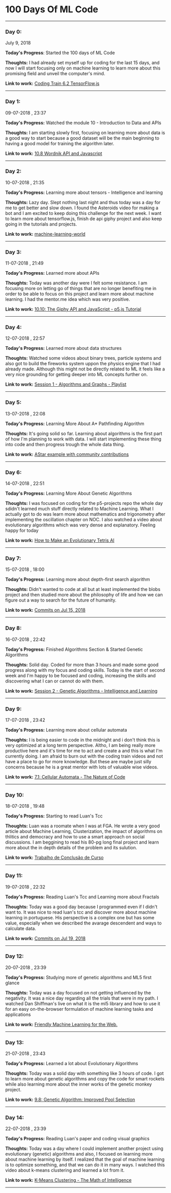 # 100 Days Of ML Code

***

### Day 0:
July 9, 2018

**Today's Progress**: Started the 100 days of ML Code

**Thoughts:** I had already set myself up for coding for the last 15 days, and now I will start focusing only on machine learning to learn more about this promising field and unveil the computer's mind.

  **Link to work:** [Coding Train 6.2 TensorFlow.js](https://www.youtube.com/watch?v=D-XzAeVvMkg)

***
### Day 1:
09-07-2018 , 23:37

**Today's Progress:** Watched the module 10 - Introduction to Data and APIs

**Thoughts:** I am starting slowly first, focusing on learning more about data is a good way to start because a good dataset will be the main beginning to having a good model for training the algorithm later.

**Link to work:** [10.8 Wordnik API and Javascript](https://www.youtube.com/watch?v=YsgdUaOrFnQ&index=8&list=PLRqwX-V7Uu6a-SQiI4RtIwuOrLJGnel0r)


***
### Day 2:
10-07-2018 , 21:35

**Today's Progress:** Learning more about tensors - Intelligence and learning

**Thoughts:** Lazy day. Slept nothing last night and thus today was a day for me to get better and slow down. I found the Asteroids video for making a bot and I am excited to keep doing this challenge for the next week. I want to learn more about tensorflow.js, finish de api giphy project and also keep going in the tutorials and projects.

**Link to work:** [machine-learning-world](https://medium.com/machine-learning-world)


***
### Day 3:
11-07-2018 , 21:49

**Today's Progress:** Learned more about APIs

**Thoughts:** Today was another day were I felt some resistance. I am focusing more on letting go of things that are no longer benefiting me in order to be able to focus on this project and learn more about machine learning. I had the mentor.me idea which was very positive.

**Link to work:** [10.10: The Giphy API and JavaScript - p5.js Tutorial](https://www.youtube.com/watch?v=mj8_w11MvH8&list=PLRqwX-V7Uu6a-SQiI4RtIwuOrLJGnel0r&index=10)


***
### Day 4:
12-07-2018 , 22:57 

**Today's Progress:** Learned more about data structures

**Thoughts:** Watched some videos about binary trees, particle systems and also got to build the fireworks system uppon the physics engine that I had already made. Although this might not be directly related to ML it feels like a very nice grounding for getting deeper into ML concepts further on.

**Link to work:** [Session 1 - Algorithms and Graphs - Playlist](https://www.youtube.com/playlist?list=PLRqwX-V7Uu6bePNiZLnglXUp2LXIjlCdb)


***
### Day 5:
13-07-2018 , 22:08 

**Today's Progress:** Learning More About A* Pathfinding Algorithm

**Thoughts:** It's going solid so far. Learning about algorithms is the first part of how I'm planning to work with data. I will start implementing these thing into code and then progress trough the whole data thing.

**Link to work:** [AStar example with community contributions](https://github.com/CodingTrain/AStar)


***
### Day 6:
14-07-2018 , 22:51 

**Today's Progress:** Learning More About Genetic Algorithms

**Thoughts:** I was focused on coding for the p5-projects repo the whole day sdidn't learned much stuff directly related to Machine Learning. What I actually got to do was learn more about mathematics and trigonometry after implementing the oscillation chapter on NOC. I also watched a video about evolutionary algorithms which was very dense and explanatory. Feeling happy for today

**Link to work:** [How to Make an Evolutionary Tetris AI](https://www.youtube.com/watch?v=xLHCMMGuN0Q)


***
### Day 7:
15-07-2018 , 18:00 

**Today's Progress:** Learning more about depth-first search algorithm

**Thoughts:** Didn't wanted to code at all but at least implemented the blobs project and then studied more about the philosophy of life and how we can figure out a way to search for the future of humanity.

**Link to work:** [Commits on Jul 15, 2018](https://github.com/fernand0aguilar/p5-projects/commits?author=fernand0aguilar&since=2018-07-15T03:00:00Z&until=2018-07-16T03:00:00Z)


***
### Day 8:
16-07-2018 , 22:42 

**Today's Progress:** Finished Algorithms Section & Started Genetic Algorithms

**Thoughts:** Solid day. Coded for more than 3 hours and made some good progress along with my focus and coding skills. Today is the start of second week and I'm happy to be focused and coding, increasing the skills and discovering what I can or cannot do with them.

**Link to work:** [Session 2 - Genetic Algorithms - Intelligence and Learning](https://www.youtube.com/playlist?list=PLRqwX-V7Uu6bw4n02JP28QDuUdNi3EXxJ)


***
### Day 9:
17-07-2018 , 23:42 

**Today's Progress:** Learning more about cellular automata

**Thoughts:** I is being easier to code in the midnight and i don't think this is very optimized at a long term perspective. Altho, I am being really more productive here and it's time for me to act and create a and this is what I'm currently doing. I am afraid to burn out with the coding train videos and not have a place to go for more knowledge. But these are maybe just silly concerns because he is a great mentor with lots of valuable wise videos.

**Link to work:** [7.1: Cellular Automata - The Nature of Code](https://www.youtube.com/watch?v=DKGodqDs9sA&list=PLRqwX-V7Uu6YrWXvEQFOGbCt6cX83Xunm)


***
### Day 10:
18-07-2018 , 19:48 

**Today's Progress:** Starting to read Luan's Tcc

**Thoughts:** Luan was a roomate when I was at FGA. He wrote a very good article about Machine Learning, Clusterization, the impact of algorithms on thlitics and democracy and how to use a smart approach on social discussions. I am beggining to read his 80-pg long final project and learn more about the in depth details of the problem and its sulution.

**Link to work:** [Trabalho de Conclusão de Curso](https://github.com/luanguimaraesla/tcc)


***
### Day 11:
19-07-2018 , 22:32 

**Today's Progress:** Reading Luan's Tcc and Learning more about Fractals

**Thoughts:** Today was a good day because I programmed even if I didn't want to. It was nice to read luan's tcc and discover more about machine learning in portuguese. His perspective is a complex one but has some value, especially when we described the avarage descendent and ways to calculate data.

**Link to work:** [ Commits on Jul 19, 2018](https://github.com/fernand0aguilar/p5-projects/commits?author=fernand0aguilar&since=2018-07-19T03:00:00Z&until=2018-07-20T03:00:00Z)


***
### Day 12:
20-07-2018 , 23:39 

**Today's Progress:** Studying more of genetic algorithms and ML5 first glance

**Thoughts:** Today was a day focused on not getting influenced by the negativity. It was a nice day regarding all the trials that were in my path. I watched Dan Shiffman's live on what it is the ml5 library and how to use it for an easy on-the-browser formulation of machine learning tasks and applications

**Link to work:** [Friendly Machine Learning for the Web.](https://ml5js.org/)


***
### Day 13:
21-07-2018 , 23:43 

**Today's Progress:** Learned a lot about Evolutionary Algorithms

**Thoughts:** Today was a solid day with something like 3 hours of code. I got to learn more about genetic algorithms and copy the code for smart rockets while also learning more about the inner works of the genetic monkey project.

**Link to work:** [9.8: Genetic Algorithm: Improved Pool Selection](https://www.youtube.com/watch?v=ETphJASzYes&list=PLRqwX-V7Uu6bw4n02JP28QDuUdNi3EXxJ&index=9)


***
### Day 14:
22-07-2018 , 23:39 

**Today's Progress:** Reading Luan's paper and coding visual graphics

**Thoughts:** Today was a day where I could implement another project using evolutionary (genetic) algorithms and also, I focused on learning more about machine learning by itself. I realized that the goal of machine learning is to optimize something, and that we can do it in many ways. I watched this video about k-means clustering and learned a lot from it.

**Link to work:** [K-Means Clustering - The Math of Intelligence](https://www.youtube.com/watch?v=9991JlKnFmk)


***
